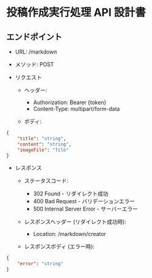 # 投稿作成実行処理 API 設計書

## エンドポイント

-   URL: /markdown
-   メソッド: POST

-   リクエスト

    -   ヘッダー:

        -   Authorization: Bearer {token}
        -   Content-Type: multipart/form-data

    -   ボディ:

```json
{
    "title": "string",
    "content": "string",
    "imageFile": "file"
}
```

-   レスポンス

    -   ステータスコード:

        -   302 Found - リダイレクト成功
        -   400 Bad Request - バリデーションエラー
        -   500 Internal Server Error - サーバーエラー

    -   レスポンスヘッダー (リダイレクト成功時):

        -   Location: /markdown/creator

    -   レスポンスボディ (エラー時):

```json
{
    "error": "string"
}
```
